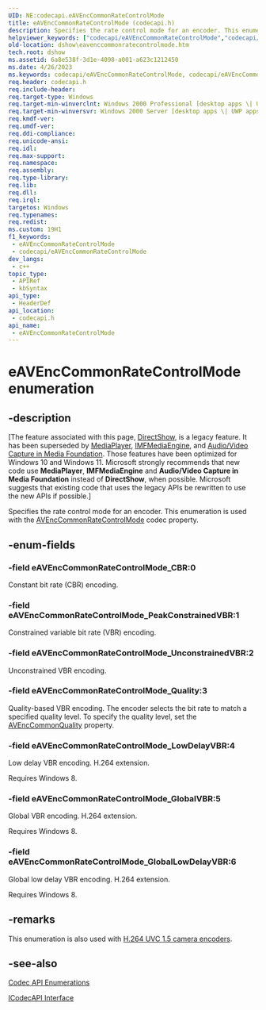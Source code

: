 ```yaml
---
UID: NE:codecapi.eAVEncCommonRateControlMode
title: eAVEncCommonRateControlMode (codecapi.h)
description: Specifies the rate control mode for an encoder. This enumeration is used with the AVEncCommonRateControlMode codec property.
helpviewer_keywords: ["codecapi/eAVEncCommonRateControlMode","codecapi/eAVEncCommonRateControlMode_CBR","codecapi/eAVEncCommonRateControlMode_GlobalLowDelayVBR","codecapi/eAVEncCommonRateControlMode_GlobalVBR","codecapi/eAVEncCommonRateControlMode_LowDelayVBR","codecapi/eAVEncCommonRateControlMode_PeakConstrainedVBR","codecapi/eAVEncCommonRateControlMode_Quality","codecapi/eAVEncCommonRateControlMode_UnconstrainedVBR","dshow.eavenccommonratecontrolmode","eAVEncCommonRateControlMode","eAVEncCommonRateControlMode enumeration [DirectShow]","eAVEncCommonRateControlModeEnumeration","eAVEncCommonRateControlMode_CBR","eAVEncCommonRateControlMode_GlobalLowDelayVBR","eAVEncCommonRateControlMode_GlobalVBR","eAVEncCommonRateControlMode_LowDelayVBR","eAVEncCommonRateControlMode_PeakConstrainedVBR","eAVEncCommonRateControlMode_Quality","eAVEncCommonRateControlMode_UnconstrainedVBR"]
old-location: dshow\eavenccommonratecontrolmode.htm
tech.root: dshow
ms.assetid: 6a8e538f-3d1e-4098-a001-a623c1212450
ms.date: 4/26/2023
ms.keywords: codecapi/eAVEncCommonRateControlMode, codecapi/eAVEncCommonRateControlMode_CBR, codecapi/eAVEncCommonRateControlMode_GlobalLowDelayVBR, codecapi/eAVEncCommonRateControlMode_GlobalVBR, codecapi/eAVEncCommonRateControlMode_LowDelayVBR, codecapi/eAVEncCommonRateControlMode_PeakConstrainedVBR, codecapi/eAVEncCommonRateControlMode_Quality, codecapi/eAVEncCommonRateControlMode_UnconstrainedVBR, dshow.eavenccommonratecontrolmode, eAVEncCommonRateControlMode, eAVEncCommonRateControlMode enumeration [DirectShow], eAVEncCommonRateControlModeEnumeration, eAVEncCommonRateControlMode_CBR, eAVEncCommonRateControlMode_GlobalLowDelayVBR, eAVEncCommonRateControlMode_GlobalVBR, eAVEncCommonRateControlMode_LowDelayVBR, eAVEncCommonRateControlMode_PeakConstrainedVBR, eAVEncCommonRateControlMode_Quality, eAVEncCommonRateControlMode_UnconstrainedVBR
req.header: codecapi.h
req.include-header: 
req.target-type: Windows
req.target-min-winverclnt: Windows 2000 Professional [desktop apps \| UWP apps]
req.target-min-winversvr: Windows 2000 Server [desktop apps \| UWP apps]
req.kmdf-ver: 
req.umdf-ver: 
req.ddi-compliance: 
req.unicode-ansi: 
req.idl: 
req.max-support: 
req.namespace: 
req.assembly: 
req.type-library: 
req.lib: 
req.dll: 
req.irql: 
targetos: Windows
req.typenames: 
req.redist: 
ms.custom: 19H1
f1_keywords:
 - eAVEncCommonRateControlMode
 - codecapi/eAVEncCommonRateControlMode
dev_langs:
 - c++
topic_type:
 - APIRef
 - kbSyntax
api_type:
 - HeaderDef
api_location:
 - codecapi.h
api_name:
 - eAVEncCommonRateControlMode
---
```


# eAVEncCommonRateControlMode enumeration


## -description

\[The feature associated with this page, [DirectShow](/windows/win32/directshow/directshow), is a legacy feature. It has been superseded by [MediaPlayer](/uwp/api/Windows.Media.Playback.MediaPlayer), [IMFMediaEngine](/windows/win32/api/mfmediaengine/nn-mfmediaengine-imfmediaengine), and [Audio/Video Capture in Media Foundation](windows/win32/medfound/audio-video-capture-in-media-foundation). Those features have been optimized for Windows 10 and Windows 11. Microsoft strongly recommends that new code use **MediaPlayer**, **IMFMediaEngine** and **Audio/Video Capture in Media Foundation** instead of **DirectShow**, when possible. Microsoft suggests that existing code that uses the legacy APIs be rewritten to use the new APIs if possible.\]

Specifies the rate control mode for an encoder. This enumeration is used with the <a href="/windows/desktop/DirectShow/avenccommonratecontrolmode-property">AVEncCommonRateControlMode</a> codec property.

## -enum-fields

### -field eAVEncCommonRateControlMode_CBR:0

Constant bit rate (CBR) encoding.

### -field eAVEncCommonRateControlMode_PeakConstrainedVBR:1

Constrained variable bit rate (VBR) encoding.

### -field eAVEncCommonRateControlMode_UnconstrainedVBR:2

Unconstrained VBR encoding.

### -field eAVEncCommonRateControlMode_Quality:3

Quality-based VBR encoding. The encoder selects the bit rate to match a specified quality level. To specify the quality level, set the <a href="/windows/desktop/DirectShow/avenccommonquality-property">AVEncCommonQuality</a> property.

### -field eAVEncCommonRateControlMode_LowDelayVBR:4

Low delay VBR encoding. H.264 extension.

Requires Windows 8.

### -field eAVEncCommonRateControlMode_GlobalVBR:5

Global VBR encoding. H.264 extension.

Requires Windows 8.

### -field eAVEncCommonRateControlMode_GlobalLowDelayVBR:6

Global low delay VBR encoding. H.264 extension.

Requires Windows 8.

## -remarks

This enumeration is also used with <a href="/windows/desktop/medfound/camera-encoder-h264-uvc-1-5">H.264 UVC 1.5 camera encoders</a>.

## -see-also

<a href="/windows/desktop/DirectShow/codec-api-enumerations">Codec API Enumerations</a>



<a href="/windows/desktop/api/strmif/nn-strmif-icodecapi">ICodecAPI Interface</a>
